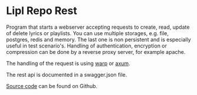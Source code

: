 # Lipl Repo Rest

Program that starts a webserver accepting requests to create, read, update of delete lyrics or playlists.
You can use multiple storages, e.g. file, postgres, redis and memory. The last one is non persistent and is
especially useful in test scenario's.
Handling of authentication, encryption or compression can be done by a reverse proxy server, for example apache.

The handling of the request is using [warp](https://crates.io/crates/warp) or [axum](https://crates.io/crates/axum).

The rest api is documented in a swagger.json file.

[Source code](https://www.github.com/paulusminus/lipl-repo-rest) can be found on Github.